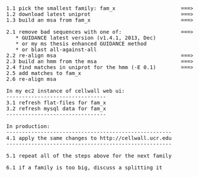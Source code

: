 <pre>
1.1 pick the smallest family: fam_x                     ===> GH43 (11 peptides) <a href="http://biocluster.ucr.edu/~alevchuk/cellwall-refresh/data/110-one-family/gh43.fasta">gh43.fasta</a>
1.2 download latest uniprot                             ===> Got Uniprot 2014-01 (50 million sequences) <a href="http://biocluster.ucr.edu/~alevchuk/cellwall-refresh/data/120-download-uniprot/">data</a>
1.3 build an msa from fam_x                             ===> Used MAFFT <a href="http://biocluster.ucr.edu/~alevchuk/cellwall-refresh/data/130-build-msa/gh43/MSA.MAFFT.Guidance_res_pair_res.html">MSA visualiztion</a>

2.1 remove bad sequences with one of:                   ===> Used GUIDANCE. No bad sequences were removed from GH43.
   * GUIDANCE latest version (v1.4.1, 2013, Dec)
   * or my ms thesis enhanced GUIDANCE method
   * or blast all-against-all
2.2 re-align msa                                        ===> Unnecessary because in 2.1 bad sequences not removed.
2.3 build an hmm from the msa                           ===> <a href="http://biocluster.ucr.edu/~alevchuk/cellwall-refresh/data/230-build-hmm/gh43.hmm">hmm</a>
2.4 find matches in uniprot for the hmm (-E 0.1)        ===> <a href="http://biocluster.ucr.edu/~alevchuk/cellwall-refresh/data/240-find-matches-in-uniprot/">Uniprot hits</a>
2.5 add matches to fam_x
2.6 re-align msa

In my ec2 instance of cellwall web ui:
--------------------------------
3.1 refresh flat-files for fam_x
3.2 refresh mysql data for fam_x
--------------------------------

In production:
-----------------------------------------------------
4.1 apply the same changes to http://cellwall.ucr.edu
-----------------------------------------------------

5.1 repeat all of the steps above for the next family

6.1 if a family is too big, discuss a splitting it
</pre>
